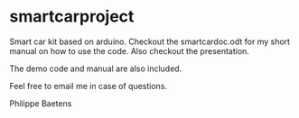 # smartcarproject

Smart car kit based on arduino.
Checkout the smartcardoc.odt for my short manual on how to use the code.
Also checkout the presentation.

The demo code and manual are also included.

Feel free to email me in case of questions.

Philippe Baetens
